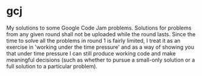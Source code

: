 # gcj
My solutions to some Google Code Jam problems.
Solutions for problems from any given round shall not be uploaded while the round lasts.
Since the time to solve all the problems in round 1 is fairly limited, I treat it as an exercise in 'working under the time pressure' and as a way of showing you that under time pressure I can still produce working code and make meaningful decisions (such as whether to pursue a small-only solution or a full solution to a particular problem).
